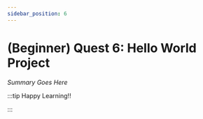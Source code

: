 ```yaml
---
sidebar_position: 6
---
```


# (Beginner) Quest 6: Hello World Project

_Summary Goes Here_

:::tip Happy Learning!!

<QuestButton text="Go To Quest" link="https://app.stackup.dev/quest_page/beginner-quest-6-hello-world-project" />

:::
